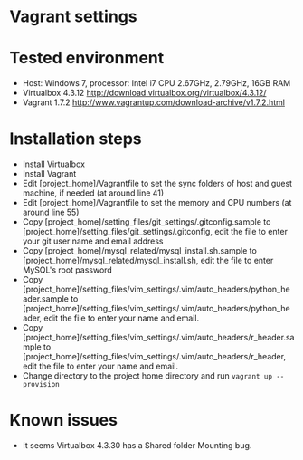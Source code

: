 Vagrant settings
================
# Tested environment

- Host: Windows 7, processor: Intel i7 CPU 2.67GHz, 2.79GHz, 16GB RAM
- Virtualbox 4.3.12 http://download.virtualbox.org/virtualbox/4.3.12/
- Vagrant 1.7.2 http://www.vagrantup.com/download-archive/v1.7.2.html

# Installation steps

- Install Virtualbox
- Install Vagrant
- Edit [project_home]/Vagrantfile to set the sync folders of host and guest
  machine, if needed (at around line 41)
- Edit [project_home]/Vagrantfile to set the memory and CPU numbers (at around
  line 55)
- Copy [project_home]/setting_files/git_settings/.gitconfig.sample to 
  [project_home]/setting_files/git_settings/.gitconfig, edit the file to enter 
  your git user name and email address
- Copy [project_home]/mysql_related/mysql_install.sh.sample to
  [project_home]/mysql_related/mysql_install.sh, edit the file
  to enter MySQL's root password
- Copy [project_home]/setting_files/vim_settings/.vim/auto_headers/python_header.sample
  to [project_home]/setting_files/vim_settings/.vim/auto_headers/python_header,
  edit the file to enter your name and email.
- Copy [project_home]/setting_files/vim_settings/.vim/auto_headers/r_header.sample
  to [project_home]/setting_files/vim_settings/.vim/auto_headers/r_header,
  edit the file to enter your name and email.
- Change directory to the project home directory and run `vagrant up --provision`

# Known issues
- It seems Virtualbox 4.3.30 has a Shared folder Mounting bug.

